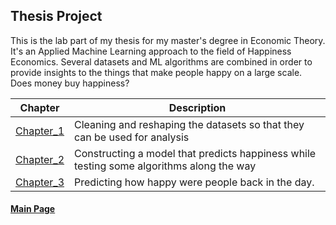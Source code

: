 ## Thesis Project
This is the lab part of my thesis for my master's degree in Economic Theory. It's an Applied Machine Learning approach to the field of Happiness Economics. Several datasets and ML algorithms are combined in order to provide insights to the things that make people happy on a large scale. Does money buy happiness?

Chapter | Description
--------|------------
[Chapter_1](https://nbviewer.jupyter.org/github/nikosga/Thesis_Project/blob/master/Thesis/Part%201__Data%20Cleaning.ipynb) | Cleaning and reshaping the datasets so that they can be used for analysis
[Chapter_2](https://nbviewer.jupyter.org/github/nikosga/Thesis_Project/blob/master/Thesis/Part%202__Regression%20Techniques.ipynb) | Constructing a model that predicts happiness while testing some algorithms along the way
[Chapter_3](https://nbviewer.jupyter.org/github/nikosga/Thesis_Project/blob/master/Thesis/Part%203__Predicting%20The%20Past.ipynb) | Predicting how happy were people back in the day.

#### [Main Page](https://nikosga.github.io)

